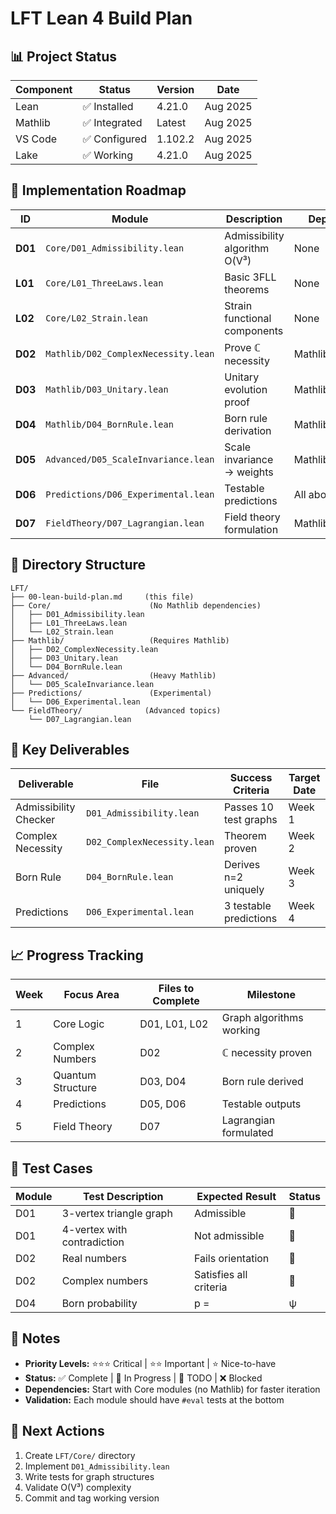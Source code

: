 # LFT Lean 4 Build Plan

## 📊 Project Status
| Component | Status | Version | Date |
|-----------|--------|---------|------|
| Lean | ✅ Installed | 4.21.0 | Aug 2025 |
| Mathlib | ✅ Integrated | Latest | Aug 2025 |
| VS Code | ✅ Configured | 1.102.2 | Aug 2025 |
| Lake | ✅ Working | 4.21.0 | Aug 2025 |

## 🎯 Implementation Roadmap

| ID | Module | Description | Dependencies | Priority | Status | Week |
|----|--------|-------------|--------------|----------|--------|------|
| **D01** | `Core/D01_Admissibility.lean` | Admissibility algorithm O(V³) | None | ⭐⭐⭐ | 🔲 TODO | 1 |
| **L01** | `Core/L01_ThreeLaws.lean` | Basic 3FLL theorems | None | ⭐⭐⭐ | 🔲 TODO | 1 |
| **L02** | `Core/L02_Strain.lean` | Strain functional components | None | ⭐⭐ | 🔲 TODO | 1 |
| **D02** | `Mathlib/D02_ComplexNecessity.lean` | Prove ℂ necessity | Mathlib.Complex | ⭐⭐⭐ | 🔲 TODO | 2 |
| **D03** | `Mathlib/D03_Unitary.lean` | Unitary evolution proof | Mathlib.InnerProduct | ⭐⭐ | 🔲 TODO | 3 |
| **D04** | `Mathlib/D04_BornRule.lean` | Born rule derivation | Mathlib.Probability | ⭐⭐⭐ | 🔲 TODO | 3 |
| **D05** | `Advanced/D05_ScaleInvariance.lean` | Scale invariance → weights | Mathlib.Analysis | ⭐ | 🔲 TODO | 4 |
| **D06** | `Predictions/D06_Experimental.lean` | Testable predictions | All above | ⭐⭐ | 🔲 TODO | 4 |
| **D07** | `FieldTheory/D07_Lagrangian.lean` | Field theory formulation | Mathlib.Geometry | ⭐ | 🔲 TODO | 5 |

## 📁 Directory Structure

```
LFT/
├── 00-lean-build-plan.md     (this file)
├── Core/                      (No Mathlib dependencies)
│   ├── D01_Admissibility.lean
│   ├── L01_ThreeLaws.lean
│   └── L02_Strain.lean
├── Mathlib/                   (Requires Mathlib)
│   ├── D02_ComplexNecessity.lean
│   ├── D03_Unitary.lean
│   └── D04_BornRule.lean
├── Advanced/                  (Heavy Mathlib)
│   └── D05_ScaleInvariance.lean
├── Predictions/               (Experimental)
│   └── D06_Experimental.lean
└── FieldTheory/              (Advanced topics)
    └── D07_Lagrangian.lean
```

## 🔑 Key Deliverables

| Deliverable | File | Success Criteria | Target Date |
|-------------|------|------------------|-------------|
| Admissibility Checker | `D01_Admissibility.lean` | Passes 10 test graphs | Week 1 |
| Complex Necessity | `D02_ComplexNecessity.lean` | Theorem proven | Week 2 |
| Born Rule | `D04_BornRule.lean` | Derives n=2 uniquely | Week 3 |
| Predictions | `D06_Experimental.lean` | 3 testable predictions | Week 4 |

## 📈 Progress Tracking

| Week | Focus Area | Files to Complete | Milestone |
|------|------------|-------------------|-----------|
| 1 | Core Logic | D01, L01, L02 | Graph algorithms working |
| 2 | Complex Numbers | D02 | ℂ necessity proven |
| 3 | Quantum Structure | D03, D04 | Born rule derived |
| 4 | Predictions | D05, D06 | Testable outputs |
| 5 | Field Theory | D07 | Lagrangian formulated |

## 🧪 Test Cases

| Module | Test Description | Expected Result | Status |
|--------|------------------|-----------------|--------|
| D01 | 3-vertex triangle graph | Admissible | 🔲 |
| D01 | 4-vertex with contradiction | Not admissible | 🔲 |
| D02 | Real numbers | Fails orientation | 🔲 |
| D02 | Complex numbers | Satisfies all criteria | 🔲 |
| D04 | Born probability | p = |ψ|² | 🔲 |

## 📝 Notes

- **Priority Levels:** ⭐⭐⭐ Critical | ⭐⭐ Important | ⭐ Nice-to-have
- **Status:** ✅ Complete | 🔨 In Progress | 🔲 TODO | ❌ Blocked
- **Dependencies:** Start with Core modules (no Mathlib) for faster iteration
- **Validation:** Each module should have `#eval` tests at the bottom

## 🎯 Next Actions

1. Create `LFT/Core/` directory
2. Implement `D01_Admissibility.lean` 
3. Write tests for graph structures
4. Validate O(V³) complexity
5. Commit and tag working version